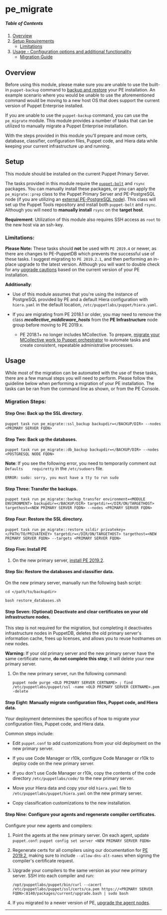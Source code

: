 # pe_migrate

##### Table of Contents

1. [Overview](#Overview)
1. [Setup Requirements](#setup)
    * [Limitations](#limitations)
1. [Usage - Configuration options and additional functionality](#usage)
    * [Migration Guide](#migration_steps)

## Overview

Before using this module, please make sure you are unable to use the built-in `puppet-backup` command to [backup and restore](https://puppet.com/docs/pe/2019.8/backing_up_and_restoring_pe.html) your PE installation. An example scenario where you would be unable to use the aforementioned command would be moving to a new host OS that does support the current version of Puppet Enterprise installed.

If you are unable to use the `puppet-backup` command, you can use the `pe_migrate` module. This module provides a number of tasks that can be utilized to manually migrate a Puppet Enterprise installation.

With the steps provided in this module you'll prepare and move certs, database, classifier, configuration files, Puppet code, and Hiera data while keeping your current infrastructure up and running.

## Setup

This module should be installed on the current Puppet Primary Server.

The tasks provided in this module require the [`puppet-bolt`](https://puppet.com/docs/bolt/latest/bolt_installing.html) and `rsync` packages. You can manually install these packages, or you can apply the `pe_migrate::prep` class to the Puppet Primary Server and PE-PostgreSQL node (if you are utilizing an [external PE-PostgreSQL node](https://puppet.com/docs/pe/2019.7/installing_postgresql.html)). This class will set up the Puppet Tools repository and install both `puppet-bolt` and `rsync`. Although you will need to **manually install** `rsync` on the **target host**.

**Requirement**: Utilization of this module also requires SSH access as `root` to the new host via an ssh-key.

### Limitations:

**Please Note:** These tasks should **not** be used with `PE 2019.4` or newer, as there are changes to PE-PuppetDB which prevents the successful use of these tasks. I suggest migrating to `PE 2019.2.1`, and then performing an in-place upgrade to the latest version. Although you will want to double check for any [upgrade cautions](https://puppet.com/docs/pe/2019.2/upgrading_pe.html#upgrade_cautions) based on the current version of your PE installation.

**Additionally**:

*   Use of this module assumes that you're using the instance of PostgreSQL provided by PE and a default Hiera configuration with `hiera.yaml` in the default location, `/etc/puppetlabs/puppet/hiera.yaml`.

* If you are migrating from PE 2018.1 or older, you may need to remove the class ***mcollective\_middleware\_hosts*** from the **PE Infrastructure** node group before moving to PE 2019.x.
  *  PE 2018.1+ no longer includes MCollective. To prepare, [migrate your MCollective work to Puppet orchestrator](https://puppet.com/docs/pe/2018.1/managing_mcollective/migrating_from_mcollective_to_orchestrator.html) to automate tasks and create consistent, repeatable administrative processes.


## Usage

While most of the migration can be automated with the use of these tasks, there are a few manual steps you will need to perform. Please follow the guideline below when performing a migration of your PE installation. The tasks can be ran from the command line as shown, or from the PE Console.

### Migration Steps:

#### **Step One: Back up the SSL directory.**

```
puppet task run pe_migrate::ssl_backup backupdir=</BACKUP/DIR> --nodes <PRIMARY SERVER FQDN>
```

#### **Step Two: Back up the databases.**

```
puppet task run pe_migrate::db_backup backupdir=</BACKUP/DIR> --nodes <POSTGRESQL NODE FQDN>
```

**Note**: If you see the following error, you need to temporarily comment out `Defaults    requiretty` in the `/etc/sudoers` file.

```
ERROR: sudo: sorry, you must have a tty to run sudo
```

#### **Step Three: Transfer the backups.**

```
puppet task run pe_migrate::backup_transfer environment=<MODULE ENVIRONMENT> backupdir=</BACKUP/DIR> targetdir=</DIR/ON/TARGETHOST> targethost=<NEW PRIMARY SERVER FQDN> --nodes <PRIMARY SERVER FQDN>
```

#### **Step Four: Restore the SSL directory.**

```
puppet task run pe_migrate::restore_ssldir privatekey=</PATH/TO/PRIVATEKEY> targetdir=</DIR/ON/TARGETHOST> targethost=<NEW PRIMARY SERVER FQDN> --targets <PRIMARY SERVER FQDN>
```

#### **Step Five: Install PE**

1.  On the new primary server, [install PE 2019.2](https://puppet.com/misc/pe-files/previous-releases/2019.2.1/).

#### **Step Six: Restore the databases and classifier data.**

On the new primary server, manually run the following bash script:

```
cd </path/to/backupdir>

bash restore_databases.sh
```

#### **Step Seven: (Optional) Deactivate and clear certificates on your old infrastructure nodes.**

This step is not required for the migration, but completing it deactivates infrastructure nodes in PuppetDB, deletes the old primary server's information cache, frees up licenses, and allows you to reuse hostnames on new nodes.

**Warning:** If your old primary server and the new primary server have the same certificate name, **do not complete this step**; it will delete your new primary server.

1.  On the new primary server, run the following command:

    `puppet node purge <OLD PRIMARY SERVER CERTNAME> ; find /etc/puppetlabs/puppet/ssl -name <OLD PRIMARY SERVER CERTNAME>.pem -delete`

#### **Step Eight: Manually migrate configuration files, Puppet code, and Hiera data.**

Your deployment determines the specifics of how to migrate your configuration files, Puppet code, and Hiera data.

Common steps include:

*   Edit `puppet.conf` to add customizations from your old deployment on the new primary server.

*   If you use Code Manager or r10k, configure Code Manager or r10k to deploy code on the new primary server.

*   If you don't use Code Manager or r10k, copy the contents of the code directory `/etc/puppetlabs/code/` to the new primary server.

*   Move your Hiera data and copy your old `hiera.yaml` file to `/etc/puppetlabs/puppet/hiera.yaml` on the new primary server.

*   Copy classification customizations to the new installation.

#### **Step Nine: Configure your agents and regenerate compiler certificates.**

Configure your new agents and compilers:

1.  Point the agents at the new primary server. On each agent, update `puppet.conf`: `puppet config set server <NEW PRIMARY SERVER FQDN>`

2.  Regenerate certs for all compilers using our documentation for [PE 2019.2](https://puppet.com/docs/pe/2019.2/regenerate_certificates.html), making sure to include `--allow-dns-alt-names` when signing the compiler's certificate request.

3.  Upgrade your compilers to the same version as your new primary server. SSH into each compiler and run:

    `/opt/puppetlabs/puppet/bin/curl --cacert /etc/puppetlabs/puppet/ssl/certs/ca.pem https://<PRIMARY SERVER FQDN>:8140/packages/current/upgrade.bash | sudo bash`

4.  If you migrated to a newer version of PE, [upgrade the agent nodes](https://puppet.com/docs/pe/2019.2/upgrading_agents.html).

---
